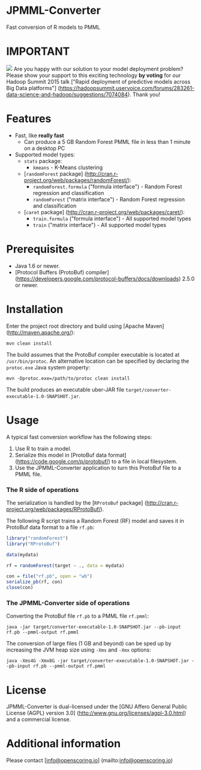 JPMML-Converter
===============

Fast conversion of R models to PMML

# IMPORTANT #

![](https://github.com/jpmml/r-to-pmml/blob/master/bulb.png) Are you happy with our solution to your model deployment problem? Please show your support to this exciting technology **by voting** for our Hadoop Summit 2015 talk ["Rapid deployment of predictive models across Big Data platforms"] (https://hadoopsummit.uservoice.com/forums/283261-data-science-and-hadoop/suggestions/7074084). Thank you!

# Features #

* Fast, like **really fast**
  * Can produce a 5 GB Random Forest PMML file in less than 1 minute on a desktop PC
* Supported model types:
  * `stats` package:
    * `kmeans` - K-Means clustering
  * [`randomForest` package] (http://cran.r-project.org/web/packages/randomForest/):
    * `randomForest.formula` ("formula interface") - Random Forest regression and classification
    * `randomForest` ("matrix interface") - Random Forest regression and classification
  * [`caret` package] (http://cran.r-project.org/web/packages/caret/):
    * `train.formula` ("formula interface") - All supported model types
    * `train` ("matrix interface") - All supported model types

# Prerequisites #

* Java 1.6 or newer.
* [Protocol Buffers (ProtoBuf) compiler] (https://developers.google.com/protocol-buffers/docs/downloads) 2.5.0 or newer.

# Installation #

Enter the project root directory and build using [Apache Maven] (http://maven.apache.org/):
```
mvn clean install
```

The build assumes that the ProtoBuf compiler executable is located at `/usr/bin/protoc`. An alternative location can be specified by declaring the `protoc.exe` Java system property:
```
mvn -Dprotoc.exe=/path/to/protoc clean install
```

The build produces an executable uber-JAR file `target/converter-executable-1.0-SNAPSHOT.jar`.

# Usage #

A typical fast conversion workflow has the following steps:

1. Use R to train a model.
2. Serialize this model in [ProtoBuf data format] (https://code.google.com/p/protobuf/) to a file in local filesystem.
3. Use the JPMML-Converter application to turn this ProtoBuf file to a PMML file.

### The R side of operations

The serialization is handled by the [`RProtoBuf` package] (http://cran.r-project.org/web/packages/RProtoBuf/).

The following R script trains a Random Forest (RF) model and saves it in ProtoBuf data format to a file `rf.pb`:
```R
library("randomForest")
library("RProtoBuf")

data(mydata)

rf = randomForest(target ~ ., data = mydata)

con = file("rf.pb", open = "wb")
serialize_pb(rf, con)
close(con)
```

### The JPMML-Converter side of operations

Converting the ProtoBuf file `rf.pb` to a PMML file `rf.pmml`:
```
java -jar target/converter-executable-1.0-SNAPSHOT.jar --pb-input rf.pb --pmml-output rf.pmml
```

The conversion of large files (1 GB and beyond) can be sped up by increasing the JVM heap size using `-Xms` and `-Xmx` options:
```
java -Xms4G -Xmx8G -jar target/converter-executable-1.0-SNAPSHOT.jar --pb-input rf.pb --pmml-output rf.pmml
```

# License #

JPMML-Converter is dual-licensed under the [GNU Affero General Public License (AGPL) version 3.0] (http://www.gnu.org/licenses/agpl-3.0.html) and a commercial license.

# Additional information #

Please contact [info@openscoring.io] (mailto:info@openscoring.io)